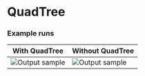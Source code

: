 # QuadTree

### Example runs
| With QuadTree  | Without QuadTree |
| ------------- | ------------- |
| ![Output sample](https://github.com/DharshanV/QuadTree/blob/master/Examples/example1.gif)  | ![Output sample](https://github.com/DharshanV/QuadTree/blob/master/Examples/example2.gif)  |
